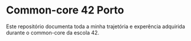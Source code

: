# Common-core 42 Porto

Este repositório documenta toda a minha trajetória e experência adquirida durante o common-core da escola 42. 
